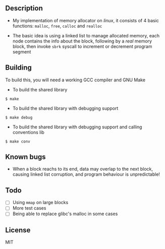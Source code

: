 ## Description
* My implementation of memory allocator on *linux*, it consists of 
4 basic functions: `malloc`, `free`, `calloc` and `realloc`

* The basic idea is using a linked list to manage allocated memory,
each node contains the info about the block, following by a *real* memory block,
then invoke `sbrk` syscall to increment or decrement program segment

## Building
To build this, you will need a working GCC compiler and GNU Make
* To build the shared library
```
$ make
```
* To build the shared library with debugging support
```
$ make debug
```
* To build the shared library with debugging support and calling conventions lib
```
$ make conv
```
## Known bugs
* When a block reachs to its end, data may overlap to the next block, causing
linked list corruption, and program behaviour is unpredictable!

## Todo
- [ ] Using `mmap` on large blocks
- [ ] More test cases
- [ ] Being able to replace glibc's malloc in some cases

## License
MIT
